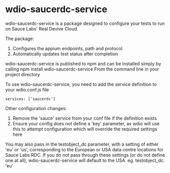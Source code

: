 # wdio-saucerdc-service

wdio-saucerdc-service is a package designed to configure your tests to run on Sauce Labs' Real Devive Cloud.

The package:
1) Configures the appium endpoints, path and protocol
2) Automatically updates test status after completion

wdio-saucerdc-service is published to npm and can be installed simply by calling
npm install wdio-saucerdc-service 
From the command line in your project directory

To use wdio-saucerdc-service, you need to add the service definition to your wdio.conf.js file

    services: ['saucerdc']

Other configuration changes:

1) Remove the 'sauce' service from your conf file if the definition exists
2) Ensure your config does not define a 'key' parameter, as wdio will use this to attempt configuration which will override the required settings here

You may also pass in the testobject_dc parameter, with a setting of either 'eu' or 'us', corresponding to the European or USA data centre locations for Sauce Labs RDC. If you do not pass through these settings (or do not define one at all), wdio-saucerdc-service will default to the USA.
 eg.   testobject_dc: 'eu'

